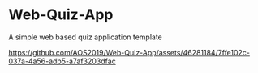 # Web-Quiz-App
A simple web based quiz application template


https://github.com/AOS2019/Web-Quiz-App/assets/46281184/7ffe102c-037a-4a56-adb5-a7af3203dfac

